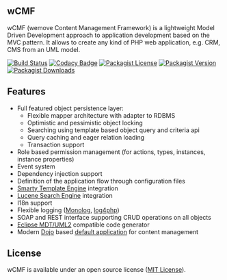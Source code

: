 wCMF
----
wCMF (wemove Content Management Framework) is a lightweight
Model Driven Development approach to application
development based on the MVC pattern. It allows to create any kind of
PHP web application, e.g. CRM, CMS from an UML model.

[![Build Status](https://img.shields.io/travis/iherwig/wcmf.svg?style=flat-square)](https://travis-ci.org/iherwig/wcmf)
[![Codacy Badge](https://img.shields.io/codacy/83131d82c278482a826b070f9736840e.svg?style=flat-square)](https://www.codacy.com/app/iherwig/wcmf)
[![Packagist License](https://img.shields.io/packagist/l/wcmf/wcmf.svg?style=flat-square)](https://github.com/iherwig/wcmf/blob/master/LICENSE)
[![Packagist Version](https://img.shields.io/packagist/v/wcmf/wcmf.svg?style=flat-square)](https://packagist.org/packages/wcmf/wcmf)
[![Packagist Downloads](https://img.shields.io/packagist/dm/wcmf/wcmf.svg?style=flat-square)](https://packagist.org/packages/wcmf/wcmf)

Features
--------
- Full featured object persistence layer:
  - Flexible mapper architecture with adapter to RDBMS
  - Optimistic and pessimistic object locking
  - Searching using template based object query and criteria api
  - Query caching and eager relation loading
  - Transaction support
- Role based permission management (for actions, types, instances, instance properties)
- Event system
- Dependency injection support
- Definition of the application flow through configuration files
- <a href="http://www.smarty.net/" target="_blank">Smarty Template Engine</a> integration
- <a href="http://framework.zend.com/manual/1.12/en/zend.search.lucene.overview.html" target="_blank">Lucene Search Engine</a> integration
- I18n support
- Flexible logging (<a href="https://github.com/Seldaek/monolog" target="_blank">Monolog</a>, <a href="https://logging.apache.org/log4php/" target="_blank">log4php</a>)
- SOAP and REST interface supporting CRUD operations on all objects
- <a href="http://wiki.eclipse.org/MDT-UML2">Eclipse MDT/UML2</a> compatible code generator
- Modern [Dojo](https://dojotoolkit.org/) based [default application](https://github.com/iherwig/wcmf-default-app) for content management

License
--------
wCMF is available under an open source license (<a href="https://github.com/iherwig/wcmf/blob/master/LICENSE">MIT License</a>).
